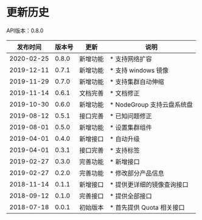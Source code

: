 # 更新历史

API版本：0.8.0

|发布时间|版本号|更新|说明|
|---|---|---|---|
|2020-02-25|0.8.0|新增功能|* 支持网络扩容|
|2019-12-11|0.7.1|新增功能|* 支持 windows 镜像|
|2019-11-29|0.7.0|新增功能|* 支持集群自动伸缩|
|2019-11-14|0.6.1|文档完善|* 文档修正|
|2019-10-30|0.6.0|新增功能|* NodeGroup 支持云盘系统盘|
|2019-08-12|0.5.1|接口完善|* 已知问题修正|
|2019-08-01|0.5.0|新增功能|* 设置集群组件|
|2019-04-01|0.4.0|新增接口|* 自动升级|
|2019-04-01|0.3.1|接口完善|* 支持标签|
|2019-02-27|0.3.0|完善功能|* 新增接口|
|2019-02-27|0.2.0|完善功能|* 修改部分产品信息|
|2018-11-14|0.1.1|新增接口|* 提供更详细的镜像查询接口|
|2018-09-12|0.1.0|完善接口|* 提供全部接口|
|2018-07-18|0.0.1|初始版本|* 首先提供 Quota 相关接口|
